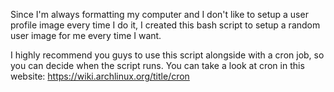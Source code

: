 Since I'm always formatting my computer and I don't like to setup a user profile image every time I do it, I created this bash script to setup a random user image for me every time I want. 

I highly recommend you guys to use this script alongside with a cron job, so you can decide when the script runs.
You can take a look at cron in this website:
https://wiki.archlinux.org/title/cron
